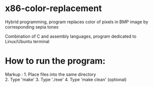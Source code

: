 # x86-color-replacement
Hybrid programming, program replaces color of pixels in BMP image by corresponding sepia tones

Combination of C and assembly languages, program dedicated to Linux/Ubuntu terminal

# How to run the program: #
 Markup : 1. Place files into the same directory  
          2. Type 'make'
          3. Type './exe'
          4. Type 'make clean' (optional)


